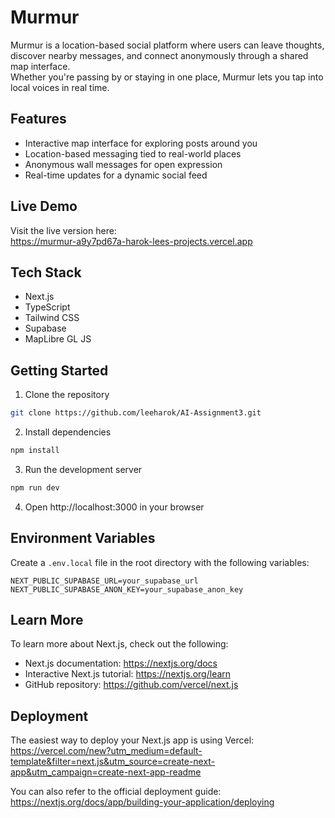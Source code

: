 # Murmur

Murmur is a location-based social platform where users can leave thoughts, discover nearby messages, and connect anonymously through a shared map interface.  
Whether you're passing by or staying in one place, Murmur lets you tap into local voices in real time.

## Features

- Interactive map interface for exploring posts around you  
- Location-based messaging tied to real-world places  
- Anonymous wall messages for open expression  
- Real-time updates for a dynamic social feed  

## Live Demo

Visit the live version here:  
https://murmur-a9y7pd67a-harok-lees-projects.vercel.app

## Tech Stack

- Next.js  
- TypeScript  
- Tailwind CSS  
- Supabase  
- MapLibre GL JS  

## Getting Started

1. Clone the repository
```bash
git clone https://github.com/leeharok/AI-Assignment3.git
```

2. Install dependencies
```bash
npm install
```

3. Run the development server
```bash
npm run dev
```

4. Open http://localhost:3000 in your browser

## Environment Variables

Create a `.env.local` file in the root directory with the following variables:

```env
NEXT_PUBLIC_SUPABASE_URL=your_supabase_url  
NEXT_PUBLIC_SUPABASE_ANON_KEY=your_supabase_anon_key
```

## Learn More

To learn more about Next.js, check out the following:

- Next.js documentation: https://nextjs.org/docs  
- Interactive Next.js tutorial: https://nextjs.org/learn  
- GitHub repository: https://github.com/vercel/next.js  

## Deployment

The easiest way to deploy your Next.js app is using Vercel:  
https://vercel.com/new?utm_medium=default-template&filter=next.js&utm_source=create-next-app&utm_campaign=create-next-app-readme  

You can also refer to the official deployment guide:  
https://nextjs.org/docs/app/building-your-application/deploying
